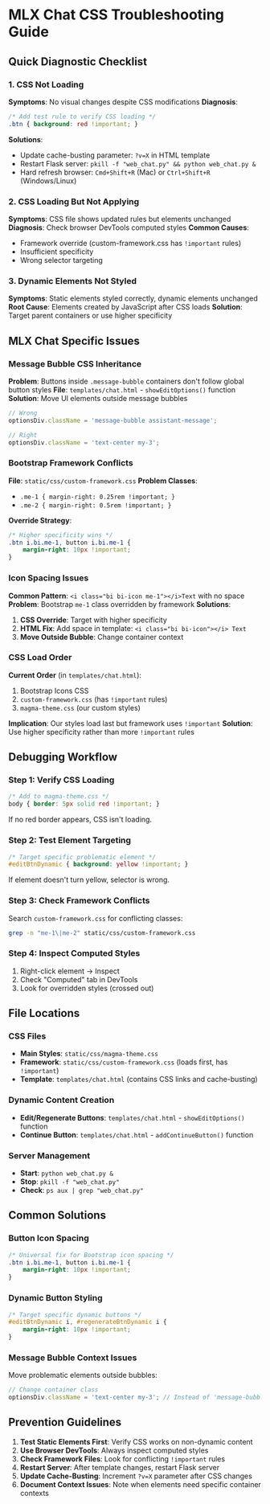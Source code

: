 # MLX Chat CSS Troubleshooting Guide

## Quick Diagnostic Checklist

### 1. CSS Not Loading
**Symptoms**: No visual changes despite CSS modifications
**Diagnosis**:
```css
/* Add test rule to verify CSS loading */
.btn { background: red !important; }
```
**Solutions**:
- Update cache-busting parameter: `?v=X` in HTML template
- Restart Flask server: `pkill -f "web_chat.py" && python web_chat.py &`
- Hard refresh browser: `Cmd+Shift+R` (Mac) or `Ctrl+Shift+R` (Windows/Linux)

### 2. CSS Loading But Not Applying
**Symptoms**: CSS file shows updated rules but elements unchanged
**Diagnosis**: Check browser DevTools computed styles
**Common Causes**:
- Framework override (custom-framework.css has `!important` rules)
- Insufficient specificity
- Wrong selector targeting

### 3. Dynamic Elements Not Styled
**Symptoms**: Static elements styled correctly, dynamic elements unchanged
**Root Cause**: Elements created by JavaScript after CSS loads
**Solution**: Target parent containers or use higher specificity

## MLX Chat Specific Issues

### Message Bubble CSS Inheritance
**Problem**: Buttons inside `.message-bubble` containers don't follow global button styles
**File**: `templates/chat.html` - `showEditOptions()` function
**Solution**: Move UI elements outside message bubbles
```javascript
// Wrong
optionsDiv.className = 'message-bubble assistant-message';

// Right  
optionsDiv.className = 'text-center my-3';
```

### Bootstrap Framework Conflicts
**File**: `static/css/custom-framework.css`
**Problem Classes**:
- `.me-1 { margin-right: 0.25rem !important; }`
- `.me-2 { margin-right: 0.5rem !important; }`

**Override Strategy**:
```css
/* Higher specificity wins */
.btn i.bi.me-1, button i.bi.me-1 {
    margin-right: 10px !important;
}
```

### Icon Spacing Issues
**Common Pattern**: `<i class="bi bi-icon me-1"></i>Text` with no space
**Problem**: Bootstrap `me-1` class overridden by framework
**Solutions**:
1. **CSS Override**: Target with higher specificity
2. **HTML Fix**: Add space in template: `<i class="bi bi-icon"></i> Text`
3. **Move Outside Bubble**: Change container context

### CSS Load Order
**Current Order** (in `templates/chat.html`):
1. Bootstrap Icons CSS
2. `custom-framework.css` (has `!important` rules)
3. `magma-theme.css` (our custom styles)

**Implication**: Our styles load last but framework uses `!important`
**Solution**: Use higher specificity rather than more `!important` rules

## Debugging Workflow

### Step 1: Verify CSS Loading
```css
/* Add to magma-theme.css */
body { border: 5px solid red !important; }
```
If no red border appears, CSS isn't loading.

### Step 2: Test Element Targeting
```css
/* Target specific problematic element */
#editBtnDynamic { background: yellow !important; }
```
If element doesn't turn yellow, selector is wrong.

### Step 3: Check Framework Conflicts
Search `custom-framework.css` for conflicting classes:
```bash
grep -n "me-1\|me-2" static/css/custom-framework.css
```

### Step 4: Inspect Computed Styles
1. Right-click element → Inspect
2. Check "Computed" tab in DevTools
3. Look for overridden styles (crossed out)

## File Locations

### CSS Files
- **Main Styles**: `static/css/magma-theme.css`
- **Framework**: `static/css/custom-framework.css` (loads first, has `!important`)
- **Template**: `templates/chat.html` (contains CSS links and cache-busting)

### Dynamic Content Creation
- **Edit/Regenerate Buttons**: `templates/chat.html` - `showEditOptions()` function
- **Continue Button**: `templates/chat.html` - `addContinueButton()` function

### Server Management
- **Start**: `python web_chat.py &`
- **Stop**: `pkill -f "web_chat.py"`
- **Check**: `ps aux | grep "web_chat.py"`

## Common Solutions

### Button Icon Spacing
```css
/* Universal fix for Bootstrap icon spacing */
.btn i.bi.me-1, button i.bi.me-1 {
    margin-right: 10px !important;
}
```

### Dynamic Button Styling
```css
/* Target specific dynamic buttons */
#editBtnDynamic i, #regenerateBtnDynamic i {
    margin-right: 10px !important;
}
```

### Message Bubble Context Issues
Move problematic elements outside bubbles:
```javascript
// Change container class
optionsDiv.className = 'text-center my-3'; // Instead of 'message-bubble'
```

## Prevention Guidelines

1. **Test Static Elements First**: Verify CSS works on non-dynamic content
2. **Use Browser DevTools**: Always inspect computed styles
3. **Check Framework Files**: Look for conflicting `!important` rules
4. **Restart Server**: After template changes, restart Flask server
5. **Update Cache-Busting**: Increment `?v=X` parameter after CSS changes
6. **Document Context Issues**: Note when elements need specific container contexts
